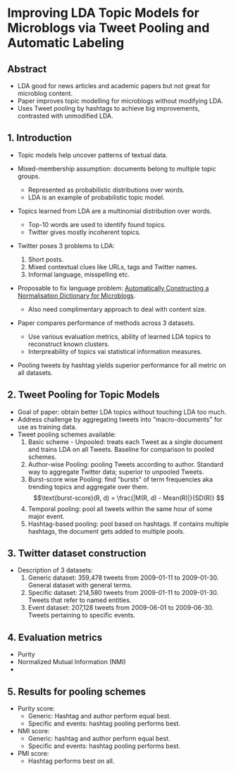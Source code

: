 # Improving LDA Topic Models for Microblogs via Tweet Pooling and Automatic Labeling

## Abstract

* LDA good for news articles and academic papers but not great for microblog content.
* Paper improves topic modelling for microblogs without modifying LDA.
* Uses Tweet pooling by hashtags to achieve big improvements, contrasted with unmodified LDA.

## 1. Introduction

* Topic models help uncover patterns of textual data.
* Mixed-membership assumption: documents belong to multiple topic groups.
  * Represented as probabilistic distributions over words.
  * LDA is an example of probabilistic topic model.

* Topics learned from LDA are a multinomial distribution over words.
  * Top-10 words are used to identify found topics.
  * Twitter gives mostly incoherent topics.

* Twitter poses 3 problems to LDA:
  1. Short posts.
  2. Mixed contextual clues like URLs, tags and Twitter names.
  3. Informal language, misspelling etc.

* Proposable to fix language problem: [Automatically Constructing a Normalisation Dictionary for Microblogs](http://www.aclweb.org/anthology/D12-1039).
  * Also need complimentary approach to deal with content size.
* Paper compares performance of methods across 3 datasets.
  * Use various evaluation metrics, ability of learned LDA topics to reconstruct known clusters.
  * Interpreability of topics vai statistical information measures.
* Pooling tweets by hashtag yields superior performance for all metric on all datasets.

## 2. Tweet Pooling for Topic Models

* Goal of paper: obtain better LDA topics without touching LDA too much.
* Address challenge by aggregating tweets into "macro-documents" for use as training data.
* Tweet pooling schemes available:
  1. Basic scheme - Unpooled: treats each Tweet as a single document and trains LDA on all Tweets. Baseline for comparison to pooled schemes.
  2. Author-wise Pooling: pooling Tweets according to author. Standard way to aggregate Twitter data; superior to unpooled Tweets.
  3. Burst-score wise Pooling: find "bursts" of term frequencies aka trending topics and aggregate over them.
      $$\text{burst-score}(R, d) = \frac{|M(R, d) - Mean(R)|}{SD(R)} $$
  4. Temporal pooling: pool all tweets within the same hour of some major event.
  5. Hashtag-based pooling: pool based on hashtags. If contains multiple hashtags, the document gets added to multiple pools.

## 3. Twitter dataset construction

* Description of 3 datasets:
  1. Generic dataset: 359,478 tweets from 2009-01-11 to 2009-01-30. General dataset with general terms.
  2. Specific dataset: 214,580 tweets from 2009-01-11 to 2009-01-30. Tweets that refer to named entities.
  3. Event dataset: 207,128 tweets from 2009-06-01 to 2009-06-30. Tweets pertaining to specific events.

## 4. Evaluation metrics

* Purity
* Normalized Mutual Information (NMI)
* 

## 5. Results for pooling schemes

* Purity score:
  * Generic: Hashtag and author perform equal best.
  * Specific and events: hashtag pooling performs best.
* NMI score:
  * Generic: hashtag and author perform equal best.   
  * Specific and events: hashtag pooling performs best.
* PMI score:
  * Hashtag performs best on all. 

